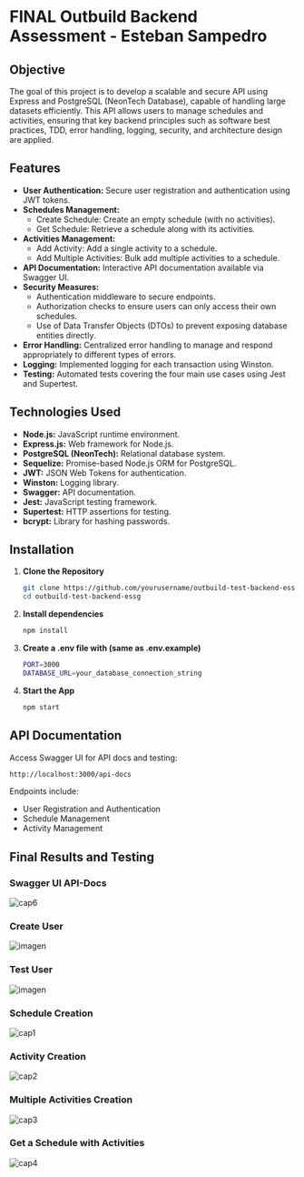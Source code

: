 # FINAL Outbuild Backend Assessment - Esteban Sampedro

## Objective

The goal of this project is to develop a scalable and secure API using Express and PostgreSQL (NeonTech Database), capable of handling large datasets efficiently. This API allows users to manage schedules and activities, ensuring that key backend principles such as software best practices, TDD, error handling, logging, security, and architecture design are applied.

## Features

- **User Authentication:** Secure user registration and authentication using JWT tokens.
- **Schedules Management:**
  - Create Schedule: Create an empty schedule (with no activities).
  - Get Schedule: Retrieve a schedule along with its activities.
- **Activities Management:**
  - Add Activity: Add a single activity to a schedule.
  - Add Multiple Activities: Bulk add multiple activities to a schedule.
- **API Documentation:** Interactive API documentation available via Swagger UI.
- **Security Measures:**
  - Authentication middleware to secure endpoints.
  - Authorization checks to ensure users can only access their own schedules.
  - Use of Data Transfer Objects (DTOs) to prevent exposing database entities directly.
- **Error Handling:** Centralized error handling to manage and respond appropriately to different types of errors.
- **Logging:** Implemented logging for each transaction using Winston.
- **Testing:** Automated tests covering the four main use cases using Jest and Supertest.

## Technologies Used

- **Node.js:** JavaScript runtime environment.
- **Express.js:** Web framework for Node.js.
- **PostgreSQL (NeonTech):** Relational database system.
- **Sequelize:** Promise-based Node.js ORM for PostgreSQL.
- **JWT:** JSON Web Tokens for authentication.
- **Winston:** Logging library.
- **Swagger:** API documentation.
- **Jest:** JavaScript testing framework.
- **Supertest:** HTTP assertions for testing.
- **bcrypt:** Library for hashing passwords.


## Installation

1. **Clone the Repository**
   ```bash
   git clone https://github.com/yourusername/outbuild-test-backend-essg.git
   cd outbuild-test-backend-essg
   ```
2. **Install dependencies**
   ```bash
   npm install
   ```
3. **Create a .env file with (same as .env.example)**
   ```bash
   PORT=3000
   DATABASE_URL=your_database_connection_string
   ```
4. **Start the App**
   ```bash
   npm start
   ```

## API Documentation
Access Swagger UI for API docs and testing:

```bash
http://localhost:3000/api-docs
```
Endpoints include:
- User Registration and Authentication
- Schedule Management
- Activity Management

## Final Results and Testing
### Swagger UI API-Docs
![cap6](https://github.com/user-attachments/assets/19012c3c-ea03-4771-b38e-43a1e0a79a3c)

### Create User
![imagen](https://github.com/user-attachments/assets/54ff0e5a-f534-40c5-92f3-301440ad388d)

### Test User
![imagen](https://github.com/user-attachments/assets/3be7e68d-4627-46a7-b5ff-2927d084c08f)


### Schedule Creation
![cap1](https://github.com/user-attachments/assets/0eb5db11-0239-49be-84b3-0065a7271dc3)

### Activity Creation
![cap2](https://github.com/user-attachments/assets/4b493a31-ded2-40b9-9b82-582b8a363134)

### Multiple Activities Creation
![cap3](https://github.com/user-attachments/assets/4fe6eea9-72c3-4464-9393-94fb2fec5ae6)

### Get a Schedule with Activities
![cap4](https://github.com/user-attachments/assets/70fd5776-a1a1-4118-9a2a-132bb637a7bd)




